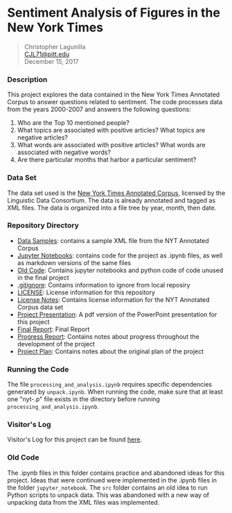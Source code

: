 # Sentiment Analysis of Figures in the New York Times
>Christopher Lagunilla  
CJL71@pitt.edu  
December 15, 2017

### Description
This project explores the data contained in the New York Times Annotated Corpus
to answer questions related to sentiment. The code processes data from the years
2000-2007 and answers the following questions:
1. Who are the Top 10 mentioned people?
2. What topics are associated with positive articles? What topics are negative
articles?
3. What words are associated with positive articles? What words are associated
with negative words?
4. Are there particular months that harbor a particular sentiment?

### Data Set
The data set used is the [New York Times Annotated Corpus](https://catalog.ldc.upenn.edu/ldc2008t19), licensed by the Linguistic
Data Consortium. The data is already annotated and tagged as XML files. The data
is organized into a file tree by year, month, then date.

### Repository Directory
- [Data Samples](https://github.com/Data-Science-for-Linguists/NYT_Figures_Sentiment_Analysis/tree/master/data_samples): contains a sample XML file from the NYT Annotated Corpus
- [Jupyter Notebooks](https://github.com/Data-Science-for-Linguists/NYT_Figures_Sentiment_Analysis/tree/master/jupyter_notebooks): contains code for the project as .ipynb files, as well as markdown versions of the same files
- [Old Code](https://github.com/Data-Science-for-Linguists/NYT_Figures_Sentiment_Analysis/tree/master/old_code): Contains jupyter notebooks and python code of code unused in the final project
- [.gitignore](https://github.com/Data-Science-for-Linguists/NYT_Figures_Sentiment_Analysis/blob/master/.gitignore): Contains information to ignore from local reposiry
- [LICENSE](https://github.com/Data-Science-for-Linguists/NYT_Figures_Sentiment_Analysis/blob/master/LICENSE.md): License information for this repository
- [License Notes](https://github.com/Data-Science-for-Linguists/NYT_Figures_Sentiment_Analysis/blob/master/LICENSE_notes.md): Contains license information for the NYT Annotated Corpus data set
- [Project Presentation](https://github.com/Data-Science-for-Linguists/NYT_Figures_Sentiment_Analysis/blob/master/Project_Presentation.pdf): A pdf version of the PowerPoint presentation for this project
- [Final Report](https://github.com/Data-Science-for-Linguists/NYT_Figures_Sentiment_Analysis/blob/master/final_report.md): Final Report
- [Progress Report](https://github.com/Data-Science-for-Linguists/NYT_Figures_Sentiment_Analysis/blob/master/progress_report.md): Contains notes about progress throughout the development of the project
- [Project Plan](https://github.com/Data-Science-for-Linguists/NYT_Figures_Sentiment_Analysis/blob/master/project_plan.md): Contains notes about the original plan of the project

### Running the Code
The file `processing_and_analysis.ipynb` requires specific dependencies generated by `unpack.ipynb`. When running the code, make sure that at least one "nyt-<year>.p" file exists in the directory before running `processing_and_analysis.ipynb`.

### Visitor's Log
Visitor's Log for this project can be found [here](https://github.com/Data-Science-for-Linguists/Shared-Repo/blob/master/todo10_visitors_log/visitors_log_chris.md).

### Old Code
The .ipynb files in this folder contains practice and abandoned ideas for this project. Ideas that were continued were implemented in the .ipynb files in the folder `jupyter_notebook`. The `src` folder contains an old idea to run Python scripts to unpack data. This was abandoned with a new way of unpacking data from the XML files was implemented.
